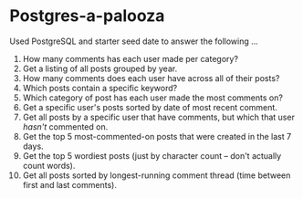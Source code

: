 # Postgres-a-palooza
Used PostgreSQL and starter seed date to answer the following ...

1. How many comments has each user made per category?
2. Get a listing of all posts grouped by year.
3. How many comments does each user have across all of their posts?
4. Which posts contain a specific keyword?
5. Which category of post has each user made the most comments on?
6. Get a specific user's posts sorted by date of most recent comment.
7. Get all posts by a specific user that have comments, but which that user *hasn't* commented on.
8. Get the top 5 most-commented-on posts that were created in the last 7 days.
9. Get the top 5 wordiest posts (just by character count &ndash; don't actually count words).
10. Get all posts sorted by longest-running comment thread (time between first and last comments).
